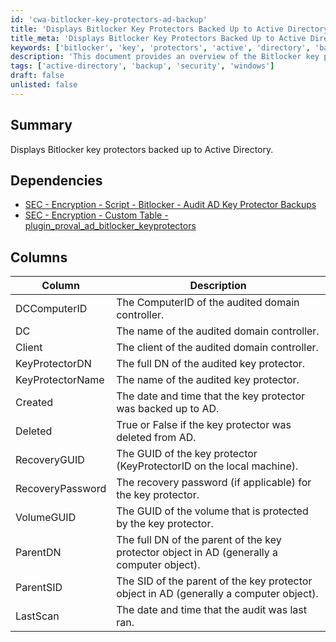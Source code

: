 ```yaml
---
id: 'cwa-bitlocker-key-protectors-ad-backup'
title: 'Displays Bitlocker Key Protectors Backed Up to Active Directory'
title_meta: 'Displays Bitlocker Key Protectors Backed Up to Active Directory'
keywords: ['bitlocker', 'key', 'protectors', 'active', 'directory', 'backup']
description: 'This document provides an overview of the Bitlocker key protectors that have been backed up to Active Directory, including details about the audited domain controller and the status of each key protector.'
tags: ['active-directory', 'backup', 'security', 'windows']
draft: false
unlisted: false
---
```

## Summary

Displays Bitlocker key protectors backed up to Active Directory.

## Dependencies

- [SEC - Encryption - Script - Bitlocker - Audit AD Key Protector Backups](https://proval.itglue.com/DOC-5078775-9045331)  
- [SEC - Encryption - Custom Table - plugin_proval_ad_bitlocker_keyprotectors](https://proval.itglue.com/DOC-5078775-9045330)  

## Columns

| Column             | Description                                                                 |
|--------------------|-----------------------------------------------------------------------------|
| DCComputerID       | The ComputerID of the audited domain controller.                           |
| DC                 | The name of the audited domain controller.                                  |
| Client             | The client of the audited domain controller.                                |
| KeyProtectorDN     | The full DN of the audited key protector.                                   |
| KeyProtectorName   | The name of the audited key protector.                                      |
| Created            | The date and time that the key protector was backed up to AD.              |
| Deleted            | True or False if the key protector was deleted from AD.                    |
| RecoveryGUID       | The GUID of the key protector (KeyProtectorID on the local machine).       |
| RecoveryPassword   | The recovery password (if applicable) for the key protector.               |
| VolumeGUID         | The GUID of the volume that is protected by the key protector.              |
| ParentDN           | The full DN of the parent of the key protector object in AD (generally a computer object). |
| ParentSID          | The SID of the parent of the key protector object in AD (generally a computer object). |
| LastScan           | The date and time that the audit was last ran.                             |


